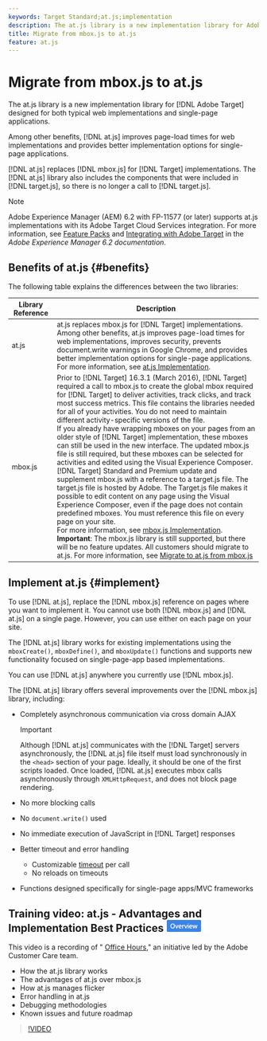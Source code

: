 ```yaml
---
keywords: Target Standard;at.js;implementation
description: The at.js library is a new implementation library for Adobe Target designed for both typical web implementations and single-page applications.
title: Migrate from mbox.js to at.js
feature: at.js
---
```


# Migrate from mbox.js to at.js

The at.js library is a new implementation library for [!DNL Adobe Target] designed for both typical web implementations and single-page applications.

Among other benefits, [!DNL at.js] improves page-load times for web implementations and provides better implementation options for single-page applications.

[!DNL at.js] replaces [!DNL mbox.js] for [!DNL Target] implementations. The [!DNL at.js] library also includes the components that were included in [!DNL target.js], so there is no longer a call to [!DNL target.js].

>[!NOTE]
>
>Adobe Experience Manager (AEM) 6.2 with FP-11577 (or later) supports at.js implementations with its Adobe Target Cloud Services integration. For more information, see [Feature Packs](https://docs.adobe.com/docs/en/aem/6-2/release-notes/feature-packs.html) and [Integrating with Adobe Target](https://docs.adobe.com/docs/en/aem/6-2/administer/integration/marketing-cloud/target.html) in the *Adobe Experience Manager 6.2 documentation*.

## Benefits of at.js {#benefits}

The following table explains the differences between the two libraries:

| Library Reference | Description |
|--- |--- |
|at.js|at.js replaces mbox.js for [!DNL Target] implementations.<br>Among other benefits, at.js improves page-load times for web implementations, improves security, prevents document.write warnings in Google Chrome, and provides better implementation options for single-page applications.<br>For more information, see [at.js Implementation](#implement).|
|mbox.js|Prior to [!DNL Target] 16.3.1 (March 2016), [!DNL Target] required a call to mbox.js to create the global mbox required for [!DNL Target] to deliver activities, track clicks, and track most success metrics. This file contains the libraries needed for all of your activities. You do not need to maintain different activity-specific versions of the file.<br>If you already have wrapping mboxes on your pages from an older style of [!DNL Target] implementation, these mboxes can still be used in the new interface. The updated mbox.js file is still required, but these mboxes can be selected for activities and edited using the  Visual Experience Composer.<br>[!DNL Target] Standard and Premium update and supplement mbox.js with a reference to a  target.js file. The  target.js file is hosted by Adobe. The  Target.js file makes it possible to edit content on any page using the  Visual Experience Composer, even if the page does not contain predefined mboxes. You must reference this file on every page on your site.<br>For more information, see [mbox.js Implementation](/help/c-implementing-target/c-implementing-target-for-client-side-web/t-mbox-download/mbox-download.md).<br>**Important**: The mbox.js library is still supported, but there will be no feature updates. All customers should migrate to at.js. For more information, see [Migrate to at.js from mbox.js](/help/c-implementing-target/c-implementing-target-for-client-side-web/t-mbox-download/c-target-atjs-implementation/target-migrate-atjs.md)|

## Implement at.js {#implement}

To use [!DNL at.js], replace the [!DNL mbox.js] reference on pages where you want to implement it. You cannot use both [!DNL mbox.js] and [!DNL at.js] on a single page. However, you can use either on each page on your site.

The [!DNL at.js] library works for existing implementations using the `mboxCreate()`, `mboxDefine()`, and `mboxUpdate()` functions and supports new functionality focused on single-page-app based implementations.

You can use [!DNL at.js] anywhere you currently use [!DNL mbox.js].

The [!DNL at.js] library offers several improvements over the [!DNL mbox.js] library, including:

* Completely asynchronous communication via cross domain AJAX

  >[!IMPORTANT]
  >
  >Although [!DNL at.js] communicates with the [!DNL Target] servers asynchronously, the [!DNL at.js] file itself must load synchronously in the `<head>` section of your page. Ideally, it should be one of the first scripts loaded. Once loaded, [!DNL at.js] executes mbox calls asynchronously through `XMLHttpRequest`, and does not block page rendering.

* No more blocking calls 
* No `document.write()` used 
* No immediate execution of JavaScript in [!DNL Target] responses 
* Better timeout and error handling

    * Customizable [timeout](/help/c-implementing-target/c-implementing-target-for-client-side-web/targetgobalsettings.md) per call 
    * No reloads on timeouts

* Functions designed specifically for single-page apps/MVC frameworks

## Training video: at.js - Advantages and Implementation Best Practices ![Overview badge](/help/assets/overview.png)

This video is a recording of " [Office Hours](/help/cmp-resources-and-contact-information.md)," an initiative led by the Adobe Customer Care team.

* How the at.js library works 
* The advantages of at.js over mbox.js 
* How at.js manages flicker 
* Error handling in at.js 
* Debugging methodologies 
* Known issues and future roadmap

>[!VIDEO](https://video.tv.adobe.com/v/22223/) 
